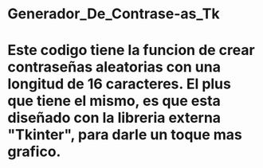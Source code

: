 # Generador_De_Contrase-as_Tk

# Este codigo tiene la funcion de crear contraseñas aleatorias con una longitud de 16 caracteres. El plus que tiene el mismo, es que esta diseñado con la libreria externa "Tkinter", para darle un toque mas grafico.
